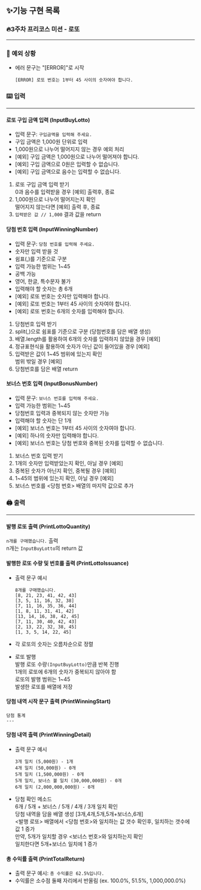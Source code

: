 ## ✨기능 구현 목록

### 🔥3주차 프리코스 미션 - 로또

---

### 🚨 예외 상황

- 에러 문구는 "[ERROR]"로 시작

  `[ERROR] 로또 번호는 1부터 45 사이의 숫자여야 합니다.`

### ⌨️ 입력

---

#### 로또 구입 금액 입력 (InputBuyLotto)

- 입력 문구: `구입금액을 입력해 주세요.`
- 구입 금액은 1,000원 단위로 입력
- 1,000원으로 나누어 떨어지지 않는 경우 예외 처리
- [예외] 구입 금액은 1,000원으로 나누어 떨어져야 합니다.
- [예외] 구입 금액으로 0원은 입력할 수 없습니다.
- [예외] 구입 금액으로 음수는 입력할 수 없습니다.

1. 로또 구입 금액 입력 받기  
   0과 음수를 입력받을 경우 [예외] 출력후, 종료
2. 1,000원으로 나누어 떨어지는지 확인  
   떨어지지 않는다면 [예외] 출력 후, 종료
3. `입력받은 값 // 1,000` 결과 값을 return

#### 당첨 번호 입력 (InputWinningNumber)

- 입력 문구: `당첨 번호를 입력해 주세요.`
- 숫자만 입력 받을 것
- 쉼표(,)를 기준으로 구분
- 입력 가능한 범위는 1~45
- 공백 가능
- 영어, 한글, 특수문자 불가
- 입력해야 할 숫자는 총 6개
- [예외] 로또 번호는 숫자만 입력해야 합니다.
- [예외] 로또 번호는 1부터 45 사이의 숫자여야 합니다.
- [예외] 로또 번호는 6개의 숫자를 입력해야 합니다.

1. 당첨번호 입력 받기
2. split(,)으로 쉼표를 기준으로 구분 (당첨번호를 담은 배열 생성)
3. 배열.length를 활용하여 6개의 숫자를 입력하지 않았을 경우 [예외]
4. 정규표현식을 활용하여 숫자가 아닌 값이 들어있을 경우 [예외]
5. 입력받은 값이 1~45 범위에 있는지 확인  
   범위 밖일 경우 [예외]
6. 당첨번호를 담은 배열 return

#### 보너스 번호 입력 (InputBonusNumber)

- 입력 문구: `보너스 번호를 입력해 주세요.`
- 입력 가능한 범위는 1~45
- 당첨번호 입력과 중복되지 않는 숫자만 가능
- 입력해야 할 숫자는 단 1개
- [예외] 보너스 번호는 1부터 45 사이의 숫자여야 합니다.
- [예외] 하나의 숫자만 입력해야 합니다.
- [예외] 보너스 번호는 당첨 번호와 중복된 숫자를 입력할 수 없습니다.

1. 보너스 번호 입력 받기
2. 1개의 숫자만 입력받았는지 확인, 아닐 경우 [예외]
3. 중복된 숫자가 아닌지 확인, 중복될 경우 [예외]
4. 1~45의 범위에 있는지 확인, 아닐 경우 [예외]
5. 보너스 번호를 <당첨 번호> 배열의 마지막 값으로 추가

### 🖨️ 출력

---

#### 발행 로또 출력 (PrintLottoQuantity)

`n개를 구매했습니다.` 출력  
 n개는 `InputBuyLotto`의 return 값

#### 발행한 로또 수량 및 번호를 출력 (PrintLottoIssuance)

- 출력 문구 예시

  ```
  8개를 구매했습니다.
  [8, 21, 23, 41, 42, 43]
  [3, 5, 11, 16, 32, 38]
  [7, 11, 16, 35, 36, 44]
  [1, 8, 11, 31, 41, 42]
  [13, 14, 16, 38, 42, 45]
  [7, 11, 30, 40, 42, 43]
  [2, 13, 22, 32, 38, 45]
  [1, 3, 5, 14, 22, 45]
  ```

- 각 로또의 숫자는 오름차순으로 정렬
- 로또 발행  
  발행 로또 수량`(InputBuyLotto)`만큼 반복 진행  
  1개의 로또에 6개의 숫자가 중복되지 않아야 함  
  로또의 발행 범위는 1~45  
  발생한 로또를 배열에 저장

#### 당첨 내역 시작 문구 출력 (PrintWinningStart)

```
당첨 통계
---
```

#### 당첨 내역 출력 (PrintWinningDetail)

- 출력 문구 예시

  ```
  3개 일치 (5,000원) - 1개
  4개 일치 (50,000원) - 0개
  5개 일치 (1,500,000원) - 0개
  5개 일치, 보너스 볼 일치 (30,000,000원) - 0개
  6개 일치 (2,000,000,000원) - 0개
  ```

- 당첨 확인 메소드  
  6개 / 5개 + 보너스 / 5개 / 4개 / 3개 일치 확인  
  당첨 내역을 담을 배열 생성 [3개,4개,5개,5개+보너스,6개]  
  <발행 로또> 배열에서 <당첨 번호>와 일치하는 값 갯수 확인후,
  일치하는 갯수에 값 1 증가  
  만약, 5개가 일치할 경우 <보너스 번호>와 일치하는지 확인  
  일치한다면 5개+보너스 일치에 1 증가

#### 총 수익률 출력 (PrintTotalReturn)

- 출력 문구 예시: `총 수익률은 62.5%입니다.`
- 수익률은 소수점 둘째 자리에서 반올림 (ex. 100.0%, 51.5%, 1,000,000.0%)

